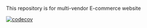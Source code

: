 This repository is for multi-vendor E-commerce website

[![codecov](https://codecov.io/gh/atlp-rwanda/e-commerce-crafters-fn/branch/main/graph/badge.svg?token=ZB2U3Q435X)](https://codecov.io/gh/atlp-rwanda/e-commerce-crafters-fn)
